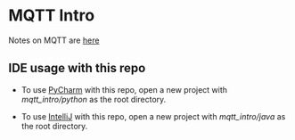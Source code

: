 # MQTT Intro

Notes on MQTT are [here](http://www.athenian-robotics.org/mqtt/)

## IDE usage with this repo

* To use [PyCharm](https://www.jetbrains.com/pycharm/) with this repo, open a new project
with *mqtt_intro/python* as the root directory. 

* To use [IntelliJ](https://www.jetbrains.com/idea/) with this repo, open a new project
with *mqtt_intro/java* as the root directory. 


